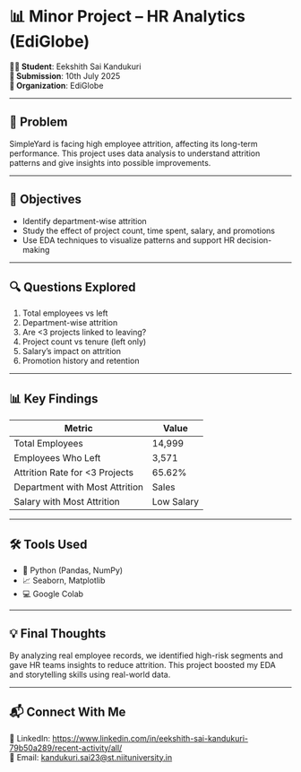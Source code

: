 # 📊 Minor Project – HR Analytics (EdiGlobe)

**👨‍🎓 Student**: Eekshith Sai Kandukuri  
**📅 Submission**: 10th July 2025  
**🏢 Organization**: EdiGlobe  

---

## 📌 Problem

SimpleYard is facing high employee attrition, affecting its long-term performance. This project uses data analysis to understand attrition patterns and give insights into possible improvements.

---

## 🎯 Objectives

- Identify department-wise attrition
- Study the effect of project count, time spent, salary, and promotions
- Use EDA techniques to visualize patterns and support HR decision-making

---

## 🔍 Questions Explored

1. Total employees vs left
2. Department-wise attrition
3. Are <3 projects linked to leaving?
4. Project count vs tenure (left only)
5. Salary’s impact on attrition
6. Promotion history and retention

---

## 📊 Key Findings

| Metric                         | Value         |
|-------------------------------|---------------|
| Total Employees               | 14,999        |
| Employees Who Left            | 3,571         |
| Attrition Rate for <3 Projects| 65.62%        |
| Department with Most Attrition| Sales         |
| Salary with Most Attrition    | Low Salary    |

---

## 🛠️ Tools Used

- 🐍 Python (Pandas, NumPy)
- 📈 Seaborn, Matplotlib
- 💻 Google Colab

---

## 💡 Final Thoughts

By analyzing real employee records, we identified high-risk segments and gave HR teams insights to reduce attrition. This project boosted my EDA and storytelling skills using real-world data.

---

## 📬 Connect With Me

🔗 LinkedIn: https://www.linkedin.com/in/eekshith-sai-kandukuri-79b50a289/recent-activity/all/  
📧 Email: kandukuri.sai23@st.niituniversity.in  
